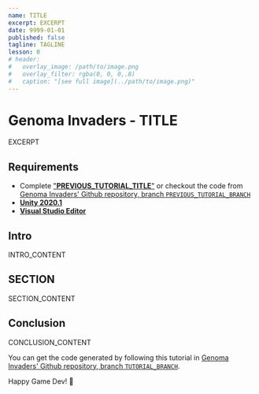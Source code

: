 ```yaml
---
name: TITLE
excerpt: EXCERPT
date: 9999-01-01
published: false
tagline: TAGLINE
lesson: 0
# header:
#   overlay_image: /path/to/image.png
#   overlay_filter: rgba(0, 0, 0,.8)
#   caption: "[see full image](../path/to/image.png)"
---
```



# Genoma Invaders - TITLE

EXCERPT


## Requirements

- Complete ["**PREVIOUS_TUTORIAL_TITLE**"](../_tutorials/PREVIOUS_TUTORIAL_MD) or checkout the code from [Genoma Invaders' Github repository, branch `PREVIOUS_TUTORIAL_BRANCH`](https://github.com/GenomaGames/genoma-invaders/tree/PREVIOUS_TUTORIAL_BRANCH)
- [**Unity 2020.1**](https://store.unity.com/download?ref=personal)
- [**Visual Studio Editor**](https://visualstudio.microsoft.com/vs/)


## Intro

INTRO_CONTENT


## SECTION

SECTION_CONTENT


## Conclusion

CONCLUSION_CONTENT


You can get the code generated by following this tutorial in [Genoma Invaders' Github repository, branch `TUTORIAL_BRANCH`](https://github.com/GenomaGames/genoma-invaders/tree/TUTORIAL_BRANCH).

Happy Game Dev! :space_invader: